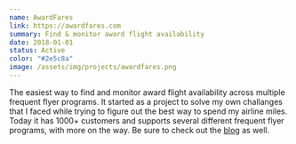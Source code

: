 ```yaml
---
name: AwardFares
link: https://awardfares.com
summary: Find & monitor award flight availability
date: 2018-01-01
status: Active
color: "#2e5c8a"
image: /assets/img/projects/awardfares.png
---
```


The easiest way to find and monitor award flight availability across multiple frequent flyer programs. It started as a project to solve my own challanges that I faced while trying to figure out the best way to spend my airline miles. Today it has 1000+ customers and supports several different frequent flyer programs, with more on the way. Be sure to check out the [blog](https://blog.awardfares.com/) as well.
